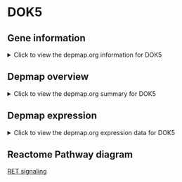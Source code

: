 <h1>DOK5</h1>

<h2>Gene information</h2>
<details>
  <summary>Click to view the depmap.org information for DOK5</summary>
  <iframe src="https://depmap.org/portal/gene/DOK5?tab=about" style="border:none;width:100%;height:800px"></iframe>
</details>

<h2>Depmap overview</h2>
<details>
  <summary>Click to view the depmap.org summary for DOK5</summary>
  <iframe src="https://depmap.org/portal/gene/DOK5?tab=overview" style="border:none;width:100%;height:800px"></iframe>
</details>

<h2>Depmap expression</h2>
<details>
  <summary>Click to view the depmap.org expression data for DOK5</summary>
  <iframe src="https://depmap.org/portal/gene/DOK5?tab=characterization" style="border:none;width:100%;height:800px"></iframe>
</details>



<h2>Reactome Pathway diagram</h2>
<a href="https://reactome.org/PathwayBrowser/#/R-HSA-8853659" target="_BLANK">RET signaling</a>



